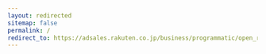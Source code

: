 ```yaml
---
layout: redirected
sitemap: false
permalink: /
redirect_to: https://adsales.rakuten.co.jp/business/programmatic/open_rtb.html
---
```

